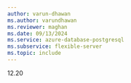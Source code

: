 ```yaml
---
author: varun-dhawan
ms.author: varundhawan
ms.reviewer: maghan
ms.date: 09/13/2024
ms.service: azure-database-postgresql
ms.subservice: flexible-server
ms.topic: include
---
```

12.20


